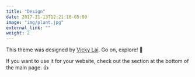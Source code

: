 ```yaml
---
title: "Design"
date: 2017-11-13T12:21:16-05:00
image: "img/plant.jpg"
external_link: ""
weight: 2
---
```


This theme was designed by [Vicky Lai](https://vickylai.io). Go on, explore! 💪

If you want to use it for your website, check out the section at the bottom of the main page. 👍
